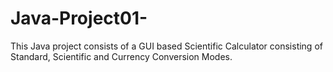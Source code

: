 # Java-Project01-
This Java project consists of a GUI based Scientific Calculator consisting of Standard, Scientific and Currency Conversion Modes. 
